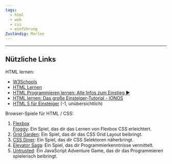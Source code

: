 ```yaml
---
tags:
  - html
  - web
  - css
  - einführung
Zuständig: Marlon
---
```



---
## Nützliche Links
HTML lernen:
- [W3Schools](https://www.w3schools.com/html/default.asp)
- [HTML Lernen](https://de.w3docs.com/html-lernen.html?form=MG0AV3)
- [HTML Programmieren lernen: Alle Infos zum Einstieg ►](https://lerneprogrammieren.com/html-programmieren-lernen/?form=MG0AV3)
- [HTML lernen: Das große Einsteiger-Tutorial - IONOS](https://www.ionos.de/digitalguide/websites/web-entwicklung/html-lernen-das-grosse-einsteiger-tutorial/?form=MG0AV3)
- [HTML 5 für Einsteiger](https://www.html5.wirlernen.at/?form=MG0AV3) (-1, unübersichtlich)

Browser-Spiele für HTML / CSS:
1. [Flexbox Froggy](https://hellocoding.de/blog/coding-language/allgemein/programmieren-lernen-mit-spielen?form=MG0AV3): Ein Spiel, das dir das Lernen von Flexbox CSS erleichtert.
2. [Grid Garden](https://hellocoding.de/blog/coding-language/allgemein/programmieren-lernen-mit-spielen?form=MG0AV3): Ein Spiel, das dir das CSS Grid Layout beibringt.
3. [CSS Diner](https://hellocoding.de/blog/coding-language/allgemein/programmieren-lernen-mit-spielen?form=MG0AV3): Ein Spiel, das dir CSS Selektoren näherbringt.
4. [Elevator Saga](https://hellocoding.de/blog/coding-language/allgemein/programmieren-lernen-mit-spielen?form=MG0AV3): Ein Spiel, das dir Programmierkenntnisse vermittelt.
5. [Untrusted](https://hellocoding.de/blog/coding-language/allgemein/programmieren-lernen-mit-spielen?form=MG0AV3): Ein JavaScript Adventure Game, das dir das Programmieren spielerisch beibringt.

